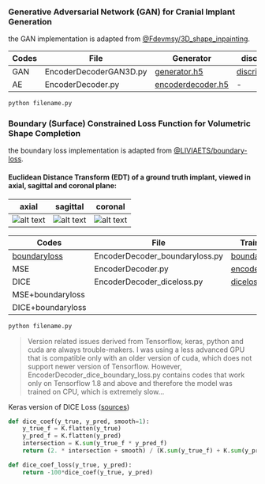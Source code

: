 ### Generative Adversarial Network (GAN) for Cranial Implant Generation
the GAN implementation is adapted from [@Fdevmsy/3D_shape_inpainting](https://github.com/Fdevmsy/3D_shape_inpainting).


| Codes|File| Generator|discriminator|
| ------      | ------ | ------ | ------ |
| GAN | EncoderDecoderGAN3D.py |[generator.h5](https://files.icg.tugraz.at/f/9d5ee3d750294301b1c4/?dl=1)| [discriminator.h5](https://files.icg.tugraz.at/f/c83cf7be4d4246faa137/?dl=1)|
| AE | EncoderDecoder.py|[encoderdecoder.h5](https://files.icg.tugraz.at/f/9e5473d9d1ca4287bdf7/?dl=1)| - |

```python
python filename.py
```

### Boundary (Surface) Constrained Loss Function for Volumetric Shape Completion
the boundary loss implementation is adapted from [@LIVIAETS/boundary-loss](https://github.com/LIVIAETS/boundary-loss).


#### Euclidean Distance Transform (EDT) of a ground truth implant, viewed in axial, sagittal and coronal plane:
| axial| sagittal| coronal|
| ------      | ------ | ------ |
| ![alt text](https://github.com/Jianningli/MIA/blob/add-license-1/source/axial.gif) |![alt text](https://github.com/Jianningli/MIA/blob/add-license-1/source/sagittal.gif)|![alt text](https://github.com/Jianningli/MIA/blob/add-license-1/source/coronal.gif)|





| Codes|File|Trained Model|
| ------      | ------ | ------ |
| [boundaryloss](https://www.sciencedirect.com/science/article/pii/S1361841520302152?via%3Dihub) |EncoderDecoder_boundaryloss.py | [boundaryloss.h5](https://files.icg.tugraz.at/f/774c9d3adca04dcebecf/?dl=1)|
| MSE | EncoderDecoder.py  |[encoderdecoder.h5](https://files.icg.tugraz.at/f/9e5473d9d1ca4287bdf7/?dl=1)|
| DICE | EncoderDecoder_diceloss.py |[diceloss.h5](https://files.icg.tugraz.at/f/2b455ed99bd442fbbeaf/?dl=1)|
| MSE+boundaryloss  |  ||
|DICE+boundaryloss  |  ||

```python
python filename.py
```
> Version related issues derived from Tensorflow, keras, python and cuda are always trouble-makers. I was using a less advanced GPU that is compatible only with an older version of cuda, which does not support newer version of Tensorflow. However, EncoderDecoder_dice_boundary_loss.py contains codes that work only on Tensorflow 1.8 and above and therefore the model was trained on CPU, which is extremely slow...     

Keras version of DICE Loss ([sources](https://github.com/keras-team/keras/issues/3611))
```python
def dice_coef(y_true, y_pred, smooth=1):
    y_true_f = K.flatten(y_true)
    y_pred_f = K.flatten(y_pred)
    intersection = K.sum(y_true_f * y_pred_f)
    return (2. * intersection + smooth) / (K.sum(y_true_f) + K.sum(y_pred_f) + smooth)

def dice_coef_loss(y_true, y_pred):
    return -100*dice_coef(y_true, y_pred)
```

